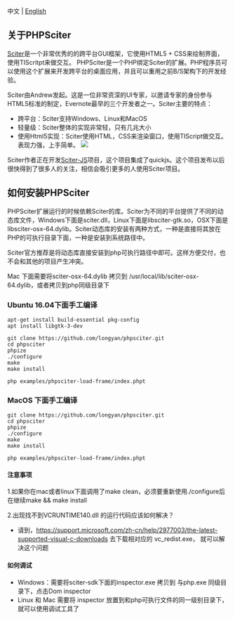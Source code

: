中文 | [English](./README-EN.md)

## 关于PHPSciter
[Sciter](http://www.sciter.com)是一个非常优秀的的跨平台GUI框架，它使用HTML5 + CSS来绘制界面，使用TIScritpt来做交互。 PHPSciter是一个PHP绑定Sciter的扩展。PHP程序员可以使用这个扩展来开发跨平台的桌面应用，并且可以重用之前B/S架构下的开发经验。

Sciter由Andrew发起。这是一位非常资深的UI专家，以邀请专家的身份参与HTML5标准的制定，Evernote最早的三个开发者之一。Sciter主要的特点：
- 跨平台：Sciter支持Windows、Linux和MacOS
- 轻量级：Sciter整体的实现非常轻，只有几兆大小
- 使用Html5实现：Sciter使用HTML，CSS来渲染窗口，使用TIScript做交互。表现力强，上手简单。
![](https://sciter.com/wp-content/uploads/2015/10/schema1.png)

Sciter作者正在开发[Sciter-JS](https://github.com/c-smile/sciter-js-sdk "Sciter-JS")项目，这个项目集成了quickjs。这个项目发布以后很快得到了很多人的关注，相信会吸引更多的人使用Sciter项目。

## 如何安装PHPSciter
PHPSciter扩展运行的时候依赖Sciter的库。Sciter为不同的平台提供了不同的动态库文件，Windows下面是sciter.dll，Linux下面是libsciter-gtk.so，OSX下面是libsciter-osx-64.dylib。Sciter动态库的安装有两种方式，一种是直接将其放在PHP的可执行目录下面，一种是安装到系统路径中。

Sciter官方推荐是将动态库直接安装到php可执行路径中即可。这样方便交付，也不会和其他的项目产生冲突。

Mac 下面需要将sciter-osx-64.dylib 拷贝到 /usr/local/lib/sciter-osx-64.dylib，或者拷贝到php同级目录下

### Ubuntu 16.04下面手工编译
```
apt-get install build-essential pkg-config
apt install libgtk-3-dev

git clone https://github.com/longyan/phpsciter.git
cd phpsciter
phpize
./configure
make
make install

php examples/phpsciter-load-frame/index.phpt
```

### MacOS 下面手工编译
```
git clone https://github.com/longyan/phpsciter.git
cd phpsciter
phpize
./configure
make
make install

php examples/phpsciter-load-frame/index.phpt
```

#### 注意事项

1.如果你在mac或者linux下面调用了make clean，必须要重新使用./configure后在继续make && make install

2.出现找不到VCRUNTIME140.dll 的运行代码应该如何解决？

 - 请到，https://support.microsoft.com/zh-cn/help/2977003/the-latest-supported-visual-c-downloads 去下载相对应的  vc_redist.exe，
就可以解决这个问题
 
#### 如何调试
- Windows：需要将sciter-sdk下面的inspector.exe 拷贝到 与php.exe 同级目录下，点击Dom inspector
- Linux 和 Mac 需要将 inspector 放置到和php可执行文件的同一级别目录下，就可以使用调试工具了
